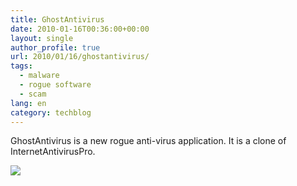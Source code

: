 ```yaml
---
title: GhostAntivirus
date: 2010-01-16T00:36:00+00:00
layout: single
author_profile: true
url: 2010/01/16/ghostantivirus/
tags:
  - malware
  - rogue software
  - scam
lang: en
category: techblog
---
```

GhostAntivirus is a new rogue anti-virus application. It is a clone of InternetAntivirusPro.

<div>
  <a href="http://2.bp.blogspot.com/_vaUVXcmC3OI/S1ECucN9B4I/AAAAAAAAAps/HzKffIbdOao/s1600-h/ghostantivirus.jpg" imageanchor="1"><img border="0" src="http://2.bp.blogspot.com/_vaUVXcmC3OI/S1ECucN9B4I/AAAAAAAAAps/HzKffIbdOao/s640/ghostantivirus.jpg" /></a>
</div>